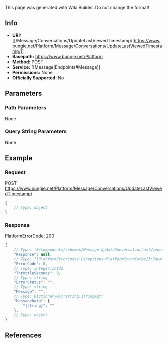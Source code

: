 <span class="wiki-builder">This page was generated with Wiki Builder. Do not change the format!</span>

## Info


* **URI:** [[/Message/Conversations/UpdateLastViewedTimestamp/|https://www.bungie.net/Platform/Message/Conversations/UpdateLastViewedTimestamp/]]
* **Basepath:** https://www.bungie.net/Platform
* **Method:** POST
* **Service:** [[Message|Endpoints#Message]]
* **Permissions:** None
* **Officially Supported:** No

## Parameters
### Path Parameters
None

### Query String Parameters
None

## Example
### Request
POST https://www.bungie.net/Platform/Message/Conversations/UpdateLastViewedTimestamp/
```javascript
{
    // Type: object
}

```

### Response
PlatformErrorCode: 200
```javascript
{
    // Type: [#/components/schemas/Message.UpdateConversationLastViewedTimestamp]
    "Response": null,
    // Type: [[PlatformErrorCodes|Exceptions-PlatformErrorCodes]]:Enum
    "ErrorCode": 0,
    // Type: integer:int32
    "ThrottleSeconds": 0,
    // Type: string
    "ErrorStatus": "",
    // Type: string
    "Message": "",
    // Type: Dictionary&lt;string,string&gt;
    "MessageData": {
        "{string}": ""
    },
    // Type: object
}

```

## References
